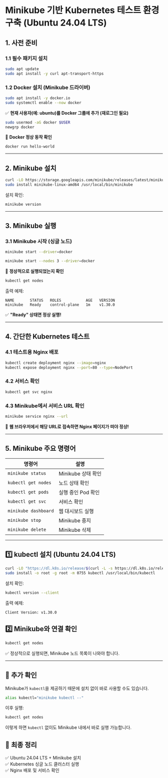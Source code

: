 # Minikube 기반 Kubernetes 테스트 환경 구축 (Ubuntu 24.04 LTS)

## 1. 사전 준비
### 1.1 필수 패키지 설치
```bash
sudo apt update
sudo apt install -y curl apt-transport-https
```

### 1.2 Docker 설치 (Minikube 드라이버)
```bash
sudo apt install -y docker.io
sudo systemctl enable --now docker
```

✅ **현재 사용자(예: ubuntu)를 Docker 그룹에 추가 (재로그인 필요)**  
```bash
sudo usermod -aG docker $USER
newgrp docker
```

🚀 **Docker 정상 동작 확인**  
```bash
docker run hello-world
```

---

## 2. Minikube 설치
```bash
curl -LO https://storage.googleapis.com/minikube/releases/latest/minikube-linux-amd64
sudo install minikube-linux-amd64 /usr/local/bin/minikube
```

설치 확인:
```bash
minikube version
```

---

## 3. Minikube 실행
### 3.1 Minikube 시작 (싱글 노드)
```bash
minikube start --driver=docker

minikube start --nodes 3 --driver=docker
```

🚀 **정상적으로 실행되었는지 확인**  
```bash
kubectl get nodes
```
출력 예제:
```
NAME       STATUS   ROLES           AGE   VERSION
minikube   Ready    control-plane   1m    v1.30.0
```

✅ **"Ready" 상태면 정상 실행!**

---

## 4. 간단한 Kubernetes 테스트
### 4.1 테스트용 Nginx 배포
```bash
kubectl create deployment nginx --image=nginx
kubectl expose deployment nginx --port=80 --type=NodePort
```

### 4.2 서비스 확인
```bash
kubectl get svc nginx
```

### 4.3 Minikube에서 서비스 URL 확인
```bash
minikube service nginx --url
```

🚀 **웹 브라우저에서 해당 URL로 접속하면 Nginx 페이지가 떠야 정상!**

---

## 5. Minikube 주요 명령어
| 명령어 | 설명 |
|--------|------|
| `minikube status` | Minikube 상태 확인 |
| `kubectl get nodes` | 노드 상태 확인 |
| `kubectl get pods` | 실행 중인 Pod 확인 |
| `kubectl get svc` | 서비스 확인 |
| `minikube dashboard` | 웹 대시보드 실행 |
| `minikube stop` | Minikube 중지 |
| `minikube delete` | Minikube 삭제 |

---



## 1️⃣ kubectl 설치 (Ubuntu 24.04 LTS)
```bash
curl -LO "https://dl.k8s.io/release/$(curl -L -s https://dl.k8s.io/release/stable.txt)/bin/linux/amd64/kubectl"
sudo install -o root -g root -m 0755 kubectl /usr/local/bin/kubectl
```
설치 확인:
```bash
kubectl version --client
```
출력 예제:
```
Client Version: v1.30.0
```

## 2️⃣ Minikube와 연결 확인
```bash
kubectl get nodes
```
✅ 정상적으로 실행되면, Minikube 노드 목록이 나와야 합니다.

---

## 🚀 추가 확인
Minikube가 `kubectl`을 제공하기 때문에 설치 없이 바로 사용할 수도 있습니다.
```bash
alias kubectl="minikube kubectl --"
```
이후 실행:
```bash
kubectl get nodes
```
이렇게 하면 `kubectl` 없이도 Minikube 내에서 바로 실행 가능합니다.


## 🎯 최종 정리
✅ Ubuntu 24.04 LTS + Minikube 설치  
✅ Kubernetes 싱글 노드 클러스터 실행  
✅ Nginx 배포 및 서비스 확인  

